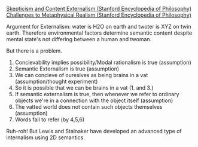 [Skepticism and Content Externalism (Stanford Encyclopedia of Philosophy)](https://plato.stanford.edu/entries/skepticism-content-externalism/)
[Challenges to Metaphysical Realism (Stanford Encyclopedia of Philosophy)](https://plato.stanford.edu/entries/realism-sem-challenge/#RadiSkep_1)

Argument for Externalism: water is H2O on earth and twoter is XYZ on twin earth. Therefore environmental factors determine semantic content despite mental state's not differing between a human and twoman. 

But there is a problem.
1. Concievability implies possibility/Modal rationalism is true (assumption)
2. Semantic Externalism is true (assumption)
3. We can concieve of oureslves as being brains in a vat (assumption/thought experiment)
4. So it is possible that we can be brains in a vat (1. and 3.)
5. If semantic externalism is true, then whenever we refer to ordinary objects we're in a connection with the object itself (assumption)
6. The vatted world does not contain such objects themselves (assumption)
7. Words fail to refer (by 4,5,6)

Ruh-roh! But Lewis and Stalnaker have developed an advanced type of internalism using 2D semantics. 

